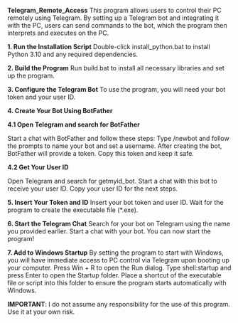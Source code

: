 **Telegram_Remote_Access**
This program allows users to control their PC remotely using Telegram. By setting up a Telegram bot and integrating it with the PC, users can send commands to the bot, which the program then interprets and executes on the PC.

**1. Run the Installation Script**
Double-click install_python.bat to install Python 3.10 and any required dependencies.

**2. Build the Program**
Run build.bat to install all necessary libraries and set up the program.

**3. Configure the Telegram Bot**
To use the program, you will need your bot token and your user ID.

**4. Create Your Bot Using BotFather**

**4.1 Open Telegram and search for BotFather**
   
Start a chat with BotFather and follow these steps:
Type /newbot and follow the prompts to name your bot and set a username.
After creating the bot, BotFather will provide a token. Copy this token and keep it safe.

**4.2 Get Your User ID**

Open Telegram and search for getmyid_bot.
Start a chat with this bot to receive your user ID. Copy your user ID for the next steps.

**5. Insert Your Token and ID**
Insert your bot token and user ID.
Wait for the program to create the executable file (*.exe).

**6. Start the Telegram Chat**
Search for your bot on Telegram using the name you provided earlier.
Start a chat with your bot.
You can now start the program!

**7. Add to Windows Startup**
By setting the program to start with Windows, you will have immediate access to PC control via Telegram upon booting up your computer.
Press Win + R to open the Run dialog.
Type shell:startup and press Enter to open the Startup folder.
Place a shortcut of the executable file or script into this folder to ensure the program starts automatically with Windows.

**IMPORTANT**: I do not assume any responsibility for the use of this program. Use it at your own risk.

